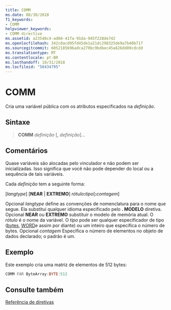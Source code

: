 ```yaml
---
title: COMM
ms.date: 08/30/2018
f1_keywords:
- COMM
helpviewer_keywords:
- COMM directive
ms.assetid: a23548c4-ad04-41fa-91da-945f228de742
ms.openlocfilehash: 342c8acd95fd45de1a21dc298325de9a7b40b717
ms.sourcegitcommit: 6052185696adca270bc9bdbec45a626dd89cdcdd
ms.translationtype: MT
ms.contentlocale: pt-BR
ms.lasthandoff: 10/31/2018
ms.locfileid: "50434795"
---
```

# <a name="comm"></a>COMM

Cria uma variável pública com os atributos especificados na *definição*.

## <a name="syntax"></a>Sintaxe

> **COMM** *definição* [, *definição*]...

## <a name="remarks"></a>Comentários

Quase variáveis são alocadas pelo vinculador e não podem ser inicializadas. Isso significa que você não pode depender do local ou a sequência de tais variáveis.

Cada *definição* tem a seguinte forma:

[*langtype*] [**NEAR** &#124; **EXTREMO**] _rótulo_**:**_tipo_[**:**_contagem_]

Opcional *langtype* define as convenções de nomenclatura para o nome que segue. Ela substitui qualquer idioma especificado pelo **. MODELO** diretiva. Opcional **NEAR** ou **EXTREMO** substituir o modelo de memória atual. O *rótulo* é o nome da variável. O *tipo* pode ser qualquer especificador de tipo ([bytes](../../assembler/masm/byte-masm.md), [WORD](../../assembler/masm/word.md)e assim por diante) ou um inteiro que especifica o número de bytes. Opcional *contagem* Especifica o número de elementos no objeto de dados declarado; o padrão é um.

## <a name="example"></a>Exemplo

Este exemplo cria uma matriz de elementos de 512 bytes:

```asm
COMM FAR ByteArray:BYTE:512
```

## <a name="see-also"></a>Consulte também

[Referência de diretivas](../../assembler/masm/directives-reference.md)<br/>

